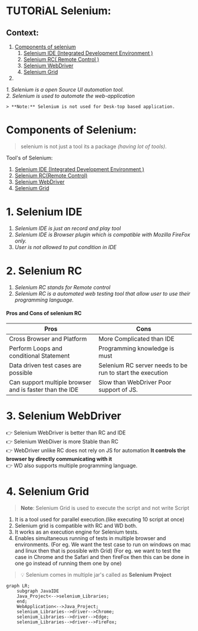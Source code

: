 
# **TUTORiAL** Selenium:

## Context:
   1. [Components of selenium](#components-of-selenium)
        1. [Selenium IDE (Integrated Development Environment )](#1-selenium-ide)
        2. [Selenium RC( Remote Control )](#2-selenium-rc)
        3. [Selenium WebDriver](#3-selenium-webdriver)
        4. [Selenium Grid](#4-selenium-grid)
   2.


*1. **Selenium is a open Source UI automation tool.*  
2. Selenium is used to automate the web-application**


    
    > **Note:** Selenium is not used for Desk-top based application.


# Components of Selenium: 
   > selenium is not just a tool its a package _(having lot of tools)_.
   
   Tool's of Selenium:
   1. [Selenium IDE (Integrated Development Environment )](#1-selenium-ide)
   2. [Selenium RC(Remote Control)](#2-selenium-rc)
   3. [Selenium WebDriver](#3-selenium-webdriver)
   4. [Selenium Grid](#4-selenium-grid)
   
   # 1. Selenium IDE
   1. *Selenium IDE is just an record and play tool*
   1. *Selenium IDE is Browser plugin which is compatible with Mozilla FireFox only.*
   2. *User is not allowed to put condition in IDE*
   
   # 2. Selenium RC
   1. *Selenium RC stands for Remote control*
   2. *Selenium RC is a automated web testing tool that allow user to use their programming language.*
   
   #### Pros and Cons of selenium RC
   
                
| Pros                                                    | Cons                                                      |
|---------------------------------------------------------|---------------------|
| Cross Browser and Platform                              | More Complicated than IDE                                 |
| Perform Loops and conditional Statement                 | Programming knowledge is must                             |
| Data driven test cases are possible                     | Selenium RC server needs to be run to start the execution |
| Can support multiple browser and is faster than the IDE | Slow than WebDriver Poor support of JS.                   |


# 3. Selenium WebDriver
:point_right: Selenium WebDriver is better than RC and IDE  
:point_right: Selenium WebDiver is more Stable than RC  
:point_right: WebDriver unlike RC does not rely on JS for automation **It controls the browser by directly communicating with it**  
:point_right: WD also supports multiple programming language.

# 4. Selenium Grid
   > **Note**: Selenium Grid is used to execute the script and not write Script
   
   1. It is a tool used for parallel execution.(like executing 10 script at once)
   2. Selenium grid is compatible with RC and WD both.
   3. It works as an execution engine for Selenium tests.
   4. Enables simultaneous running of tests in multiple browser and environments.
        (For eg. We want the test case to run on windows on mac and linux then that is possible with Grid)
        (For eg. we want to test the case in Chrome and the Safari and then fireFox then this can be done in one go instead of running them one by one)
        
   
   > :bulb: Selenium comes in multiple jar's called as **Selenium Project**
        
```mermaid
graph LR;
    subgraph JavaIDE
    Java_Project<-->selenium_Libraries;
    end;
    WebApplication<-->Java_Project;
    selenium_Libraries-->driver-->Chrome;
    selenium_Libraries-->driver-->Edge;
    selenium_Libraries-->driver-->FireFox;
```

